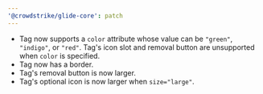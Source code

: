 ```yaml
---
'@crowdstrike/glide-core': patch
---
```


- Tag now supports a `color` attribute whose value can be `"green"`, `"indigo"`, or `"red"`. Tag's icon slot and removal button are unsupported when `color` is specified.
- Tag now has a border.
- Tag's removal button is now larger.
- Tag's optional icon is now larger when `size="large"`.
